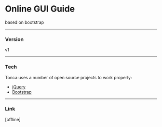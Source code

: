 # Online GUI Guide
based on bootstrap

----
### Version
v1

----
### Tech
Tonca uses a number of open source projects to work properly:

* [jQuery]
* [Bootstrap]

----
### Link
[offline]


   [jQuery]: <http://jquery.com/>
   [Bootstrap]: <http://getbootstrap.com/>